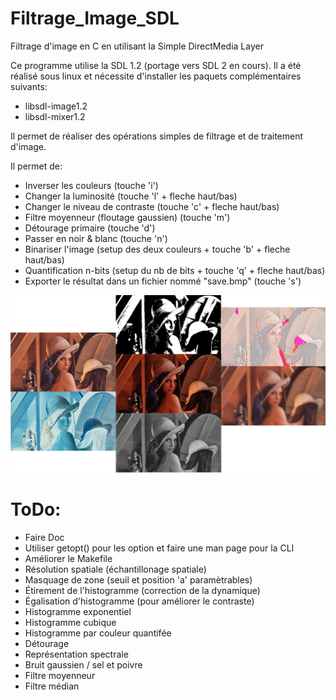 # Filtrage_Image_SDL
Filtrage d'image en C en utilisant la Simple DirectMedia Layer

Ce programme utilise la SDL 1.2 (portage vers SDL 2 en cours).
Il a été réalisé sous linux et nécessite d'installer les paquets complémentaires suivants:
* libsdl-image1.2
* libsdl-mixer1.2

Il permet de réaliser des opérations simples de filtrage et de traitement d'image.

Il permet de:
* Inverser les couleurs (touche 'i')
* Changer la luminosité (touche 'l' + fleche haut/bas)
* Changer le niveau de contraste (touche 'c' + fleche haut/bas)
* Filtre moyenneur (floutage gaussien) (touche 'm')
* Détourage primaire (touche 'd')
* Passer en noir & blanc (touche 'n')
* Binariser l'image (setup des deux couleurs + touche 'b' + fleche haut/bas)
* Quantification n-bits (setup du nb de bits + touche 'q' + fleche haut/bas)
* Exporter le résultat dans un fichier nommé "save.bmp" (touche 's')

![Illustration de ce que fait le programme](./lenna-example.png)

# ToDo:
* Faire Doc
* Utiliser getopt() pour les option et faire une man page pour la CLI
* Améliorer le Makefile
* Résolution spatiale (échantillonage spatiale)
* Masquage de zone (seuil et position 'a' paramètrables)
* Étirement de l'histogramme (correction de la dynamique)
* Égalisation d'histogramme (pour améliorer le contraste)
* Histogramme exponentiel
* Histogramme cubique
* Histogramme par couleur quantifée
* Détourage
* Représentation spectrale
* Bruit gaussien / sel et poivre
* Filtre moyenneur
* Filtre médian
